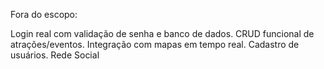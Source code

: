 Fora do escopo:

Login real com validação de senha e banco de dados.
CRUD funcional de atrações/eventos.
Integração com mapas em tempo real.
Cadastro de usuários.
Rede Social